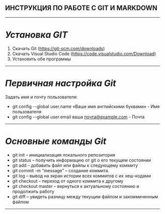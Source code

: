 ## **ИНСТРУКЦИЯ ПО РАБОТЕ С GIT И MARKDOWN**

---
# *Установка GIT*

1. Скачать Git (https://git-scm.com/downloads)
2. Скачать Visual Studio Code (https://code.visualstudio.com/Download)
3. Установить обе программы

---
# *Первичная настройка Git*

Задать имя и почту пользователя:

* git config --global user.name «Ваше имя английскими буквами» - Имя пользователя
* git config --global user.email ваша почта@example.com - Почта

---
# *Основные команды Git*

* git init – инициализация локального репозитория
* git status – получить информацию от git о его текущем состоянии
* git add – добавить файл или файлы к следующему коммиту
* git commit -m “message” – создание коммита.
* git log – вывод на экран истории всех коммитов с их хеш-кодами
* git checkout – переход от одного коммита к другому
* git checkout master – вернуться к актуальному состоянию и продолжить работу
* git diff – увидеть разницу между текущим файлом и закоммиченным файлом

---